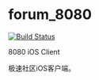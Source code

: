 forum_8080
==========

[![Build Status](https://travis-ci.org/ld0891/forum_8080.svg?branch=master)](https://travis-ci.org/ld0891/forum_8080)

8080 iOS Client

极速社区iOS客户端。
